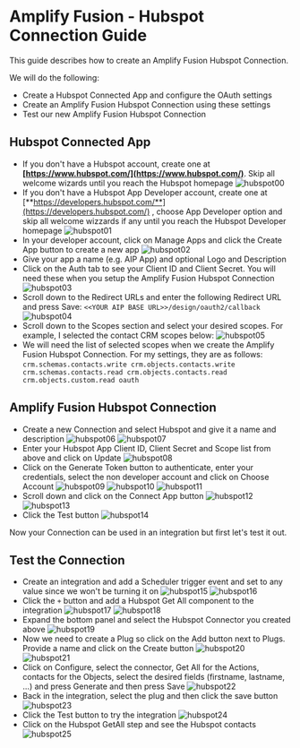 # Amplify Fusion - Hubspot Connection Guide

This guide describes how to create an Amplify Fusion Hubspot Connection.

We will do the following:

* Create a Hubspot Connected App and configure the OAuth settings
* Create an Amplify Fusion Hubspot Connection using these settings
* Test our new Amplify Fusion Hubspot Connection

## Hubspot Connected App

* If you don't have a Hubspot account, create one at **[https://www.hubspot.com/](https://www.hubspot.com/)**. Skip all welcome wizards until you reach the Hubspot homepage
  ![hubspot00](hubspot-connection/hubspot00.png)
* If you don't have a Hubspot App Developer account, create one at [**https://developers.hubspot.com/**](https://developers.hubspot.com/) , choose App Developer option and skip all welcome wizzards if any until you reach the Hubspot Developer homepage
  ![hubspot01](hubspot-connection/hubspot01.png)
* In your developer account, click on Manage Apps and click the Create App button to create a new app
  ![hubspot02](hubspot-connection/hubspot02.png)
* Give your app a name (e.g. AIP App) and optional Logo and Description
* Click on the Auth tab to see your Client ID and Client Secret. You will need these when you setup the Amplify Fusion Hubspot Connection
  ![hubspot03](hubspot-connection/hubspot03.png)
* Scroll down to the Redirect URLs and enter the following Redirect URL and press Save:
  `<<YOUR AIP BASE URL>>/design/oauth2/callback`
  ![hubspot04](hubspot-connection/hubspot04.png)
* Scroll down to the Scopes section and select your desired scopes. For example, I selected the contact CRM scopes below:
  ![hubspot05](hubspot-connection/hubspot05.png)
* We will need the list of selected scopes when we create the Amplify Fusion Hubspot Connection. For my settings, they are as follows:
`crm.schemas.contacts.write crm.objects.contacts.write crm.schemas.contacts.read crm.objects.contacts.read crm.objects.custom.read oauth`

## Amplify Fusion Hubspot Connection

* Create a new Connection and select Hubspot and give it a name and description
  ![hubspot06](hubspot-connection/hubspot06.png)
  ![hubspot07](hubspot-connection/hubspot07.png)
* Enter your Hubspot App Client ID, Client Secret and Scope list from above and click on Update
  ![hubspot08](hubspot-connection/hubspot08.png)
* Click on the Generate Token button to authenticate, enter your credentials, select the non developer account and click on Choose Account
  ![hubspot09](hubspot-connection/hubspot09.png)
  ![hubspot10](hubspot-connection/hubspot10.png)
  ![hubspot11](hubspot-connection/hubspot11.png)
* Scroll down and click on the Connect App button
  ![hubspot12](hubspot-connection/hubspot12.png)
  ![hubspot13](hubspot-connection/hubspot13.png)
* Click the Test button
  ![hubspot14](hubspot-connection/hubspot14.png)

Now your Connection can be used in an integration but first let's test it out.

## Test the Connection

* Create an integration and add a Scheduler trigger event and set to any value since we won't be turning it on
  ![hubspot15](hubspot-connection/hubspot15.png)
  ![hubspot16](hubspot-connection/hubspot16.png)
* Click the `+` button and add a Hubspot Get All component to the integration
  ![hubspot17](hubspot-connection/hubspot17.png)
  ![hubspot18](hubspot-connection/hubspot18.png)
* Expand the bottom panel and select the Hubspot Connector you created above
  ![hubspot19](hubspot-connection/hubspot19.png)
* Now we need to create a Plug so click on the Add button next to Plugs. Provide a name and click on the Create button
  ![hubspot20](hubspot-connection/hubspot20.png)
  ![hubspot21](hubspot-connection/hubspot21.png)
* Click on Configure, select the connector, Get All for the Actions, contacts for the Objects, select the desired fields (firstname, lastname, ...) and press Generate and then press Save
  ![hubspot22](hubspot-connection/hubspot22.png)
* Back in the integration, select the plug and then click the save button
  ![hubspot23](hubspot-connection/hubspot23.png)
* Click the Test button to try the integration
  ![hubspot24](hubspot-connection/hubspot24.png)
* Click on the Hubspot GetAll step and see the Hubspot contacts
  ![hubspot25](hubspot-connection/hubspot25.png)
